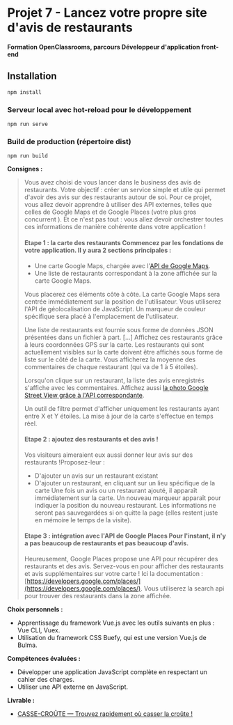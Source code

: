 # Projet 7 - Lancez votre propre site d'avis de restaurants
**Formation OpenClassrooms, parcours Développeur d'application front-end**

## Installation
```
npm install
```

### Serveur local avec hot-reload pour le développement
```
npm run serve
```

### Build de production (répertoire dist)
```
npm run build
```

**Consignes  :** 
>Vous avez choisi de vous lancer dans le business des avis de restaurants. Votre objectif : créer un service simple et utile qui permet d'avoir des avis sur des restaurants autour de soi.
> Pour ce projet, vous allez devoir apprendre à utiliser des API externes, telles que celles de Google Maps et de Google Places (votre plus gros concurrent ). Et ce n'est pas tout : vous allez devoir orchestrer toutes ces informations de manière cohérente dans votre application !
> #### Etape 1 : la carte des restaurants Commencez par les fondations de votre application. Il y aura 2 sections principales :
> -   Une carte Google Maps, chargée avec l'[API de Google Maps](https://developers.google.com/maps/?hl=fr).
> -   Une liste de restaurants correspondant à la zone affichée sur la carte Google Maps.
> 
> Vous placerez ces éléments côte à côte. La carte Google Maps sera
> centrée immédiatement sur la position de l'utilisateur. Vous
> utiliserez l'API de géolocalisation de JavaScript. Un marqueur de
> couleur spécifique sera placé à l'emplacement de l'utilisateur.
> 
> Une liste de restaurants est fournie sous forme de données JSON
> présentées dans un fichier à part. [...] Affichez ces restaurants
> grâce à leurs coordonnées GPS sur la carte. Les restaurants qui sont
> actuellement visibles sur la carte doivent être affichés sous forme de
> liste sur le côté de la carte. Vous afficherez la moyenne des
> commentaires de chaque restaurant (qui va de 1 à 5 étoiles).
> 
> Lorsqu'on clique sur un restaurant, la liste des avis enregistrés
> s'affiche avec les commentaires. Affichez aussi  [la photo Google
> Street View grâce à l'API
> correspondante](https://developers.google.com/maps/documentation/streetview/?hl=fr).
> 
> Un outil de filtre permet d'afficher uniquement les restaurants ayant
> entre X et Y étoiles. La mise à jour de la carte s'effectue en temps
> réel.
> 
> #### Etape 2 : ajoutez des restaurants et des avis !
> 
> Vos visiteurs aimeraient eux aussi donner leur avis sur des
> restaurants !Proposez-leur :
> -   D'ajouter un avis sur un restaurant existant
> -   D'ajouter un restaurant, en cliquant sur un lieu spécifique de la carte
>      Une fois un avis ou un restaurant ajouté, il apparaît immédiatement sur la carte. Un nouveau marqueur apparaît pour indiquer
> la position du nouveau restaurant. Les informations ne seront pas
> sauvegardées si on quitte la page (elles restent juste en mémoire le
> temps de la visite).
> #### Etape 3 : intégration avec l'API de Google Places Pour l'instant, il n'y a pas beaucoup de restaurants et pas beaucoup d'avis.
> Heureusement, Google Places propose une API pour récupérer des
> restaurants et des avis. Servez-vous en pour afficher des restaurants
> et avis supplémentaires sur votre carte ! Ici la documentation : 
> [https://developers.google.com/places/](https://developers.google.com/places/).
> Vous utiliserez la search api pour trouver des restaurants dans la
> zone affichée.

**Choix personnels :**
- Apprentissage du framework Vue.js avec les outils suivants en plus : Vue CLI, Vuex.
- Utilisation du framework CSS Buefy, qui est une version Vue.js de Bulma.

**Compétences évaluées :**
-   Développer une application JavaScript complète en respectant un cahier des charges.
-   Utiliser une API externe en JavaScript.

**Livrable :**
 -   [CASSE-CROÛTE — Trouvez rapidement où casser la croûte !]([https://lpaste.alwaysdata.net/)
